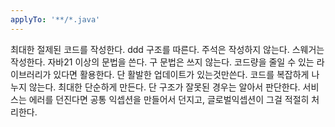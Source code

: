 ```yaml
---
applyTo: '**/*.java'
---
```


최대한 절제된 코드를 작성한다.
ddd 구조를 따른다.
주석은 작성하지 않는다.
스웨거는 작성한다.
자바21 이상의 문법을 쓴다.
구 문법은 쓰지 않는다.
코드량을 줄일 수 있는 라이브러리가 있다면 활용한다. 단 활발한 업데이트가 있는것만쓴다.
코드를 복잡하게 나누지 않는다. 최대한 단순하게 만든다. 단 구조가 잘못된 경우는 알아서 판단한다.
서비스는 에러를 던진다면 공통 익셉션을 만들어서 던지고, 글로벌익셉션이 그걸 적절히 처리한다.